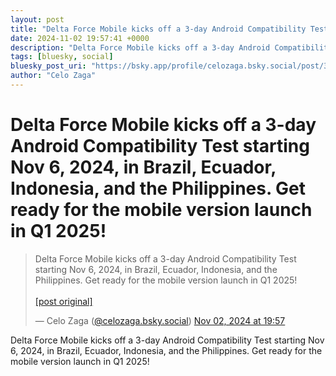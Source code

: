 ```yaml
---
layout: post
title: "Delta Force Mobile kicks off a 3-day Android Compatibility Test starting Nov 6, 2024, in Brazil, Ecuador, Indonesia, and the Philippines. Get ready for the mobile version launch in Q1 2025!"
date: 2024-11-02 19:57:41 +0000
description: "Delta Force Mobile kicks off a 3-day Android Compatibility Test starting Nov 6, 2024, in Brazil, Ecuador, Indonesia, and the Philippines. Get ready for ..."
tags: [bluesky, social]
bluesky_post_uri: "https://bsky.app/profile/celozaga.bsky.social/post/3l7yhvgdmrl2p"
author: "Celo Zaga"
---
```


<h1 class="bluesky-post-title">Delta Force Mobile kicks off a 3-day Android Compatibility Test starting Nov 6, 2024, in Brazil, Ecuador, Indonesia, and the Philippines. Get ready for the mobile version launch in Q1 2025!</h1>


<blockquote class="bluesky-embed" data-bluesky-uri="at://did:plc:lmh6rennptq77inaztnovw4b/app.bsky.feed.post/3l7yhvgdmrl2p" data-bluesky-embed-color-mode="system">
<p lang="">Delta Force Mobile kicks off a 3-day Android Compatibility Test starting Nov 6, 2024, in Brazil, Ecuador, Indonesia, and the Philippines. Get ready for the mobile version launch in Q1 2025!<br><br><a href="https://bsky.app/profile/celozaga.bsky.social/post/3l7yhvgdmrl2p">[post original]</a></p>
&mdash; Celo Zaga (<a href="https://bsky.app/profile/did:plc:lmh6rennptq77inaztnovw4b">@celozaga.bsky.social</a>) <a href="https://bsky.app/profile/celozaga.bsky.social/post/3l7yhvgdmrl2p">Nov 02, 2024 at 19:57</a>
</blockquote>
<script async src="https://embed.bsky.app/static/embed.js" charset="utf-8"></script>


<p class="bluesky-post-description">Delta Force Mobile kicks off a 3-day Android Compatibility Test starting Nov 6, 2024, in Brazil, Ecuador, Indonesia, and the Philippines. Get ready for the mobile version launch in Q1 2025!</p>
